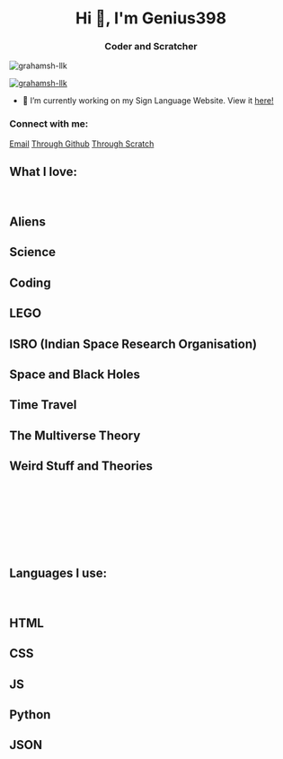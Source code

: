 <h1 align="center">Hi 👋, I'm Genius398</h1>
<h3 align="center">Coder and Scratcher</h3>

<p align="left"> <img src="https://komarev.com/ghpvc/?username=Genius398&label=Profile%20views&color=0e75b6&style=flat" alt="grahamsh-llk" /> </p>

<p align="left"> <a href="https://github.com/ryo-ma/github-profile-trophy"><img src="https://github-profile-trophy.vercel.app/?username=grahamsh-llk&margin-w=15&margin-h=15" alt="grahamsh-llk" /></a> </p>

- 🔭 I’m currently working on my Sign Language Website. View it <a href="https://github.com/Genius398/The-Sign-Langauge-Web-App" target="blank_">here!</a>

<h3 align="left">Connect with me:</h3>
<a href="mailto:anantjitchander@gmail.com" target="blank">Email</a>
<a href="https://github.com/genius398/genius398/issues" target="blank_">Through Github</a>
<a href="https://scratch.mit.edu/users/genius398#comments" target="blank_">Through Scratch</a>

<h2>What I love:</h2>
<br>
<h2>Aliens</h2>
<h2>Science</h2>
<h2>Coding</h2>
<h2>LEGO</h2>
<h2>ISRO (Indian Space Research Organisation)</h2>
<h2>Space and Black Holes</h2>
<h2>Time Travel</h2>
<h2>The Multiverse Theory</h2>
<h2>Weird Stuff and Theories</h2>
<br>
<br>
<br>
<br>
<br>
<br>
<br>
<h2>Languages I use:</h2>
<br>
<h2>HTML</h2>
<h2>CSS</h2>
<h2>JS</h2>
<h2>Python</h2>
<h2>JSON</h2>

